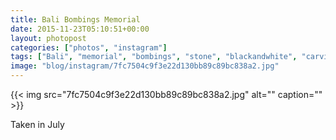 ```yaml
---
title: Bali Bombings Memorial
date: 2015-11-23T05:10:51+00:00
layout: photopost
categories: ["photos", "instagram"]
tags: ["Bali", "memorial", "bombings", "stone", "blackandwhite", "carving", "granite", "london"]
image: "blog/instagram/7fc7504c9f3e22d130bb89c89bc838a2.jpg"
---
```


{{< img src="7fc7504c9f3e22d130bb89c89bc838a2.jpg" alt="" caption="" >}}


Taken in July
